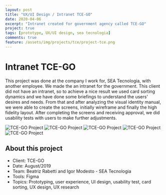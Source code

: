 ```yaml
---
layout: post
title: "UX/UI Design / Intranet TCE-GO"
date: 2020-04-06
excerpt: "Intranet created for government agency called TCE-GO"
project: true
tags: [prototype, UX/UI design, sea tecnologia]
comments: true
feature: /assets/img/projects/tce/project-tce.png
---
```


# Intranet TCE-GO

This project was done at the company I work for, SEA Tecnologia, with another employee. We made the an intranet for the government. This client did not have an intranet, so to achieve a nice result we used card sorting dynamics and we have done some briefings to understand the users' desires and needs. From that and after analyzing the visual identity manual, we were able to create the screens, initially wireframe and finally the high fidelity layout. After completing the screens and receiving approval, we did usability tests with users to make further adjustments.

![TCE-GO Project](/assets/img/projects/tce/project-tce1.png) 
![TCE-GO Project](/assets/img/projects/tce/project-tce2.png) 
![TCE-GO Project](/assets/img/projects/tce/project-tce3.png) 
![TCE-GO Project](/assets/img/projects/tce/project-tce4.png) 
![TCE-GO Project](/assets/img/projects/tce/project-tce5.png) 

## About this project
* Client: TCE-GO
* Date: August/2019
* Team: Beatriz Rabetti and Igor Modesto - SEA Tecnologia
* Tools: Figma
* Topics: Prototyping, user experience, UI design, usability test, card sorting, UX design, UX research
